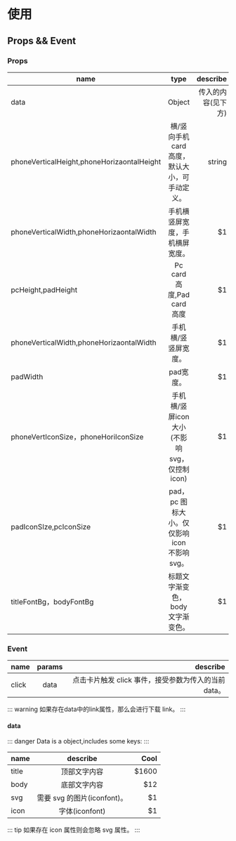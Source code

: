 # 使用

## Props && Event

### Props


| name        |      type      | describe  |
| ------------- |:-------------:| -----:|
| data     | Object | 传入的内容(见下方) |
| phoneVerticalHeight,phoneHorizaontalHeight      | 横/竖向手机 card 高度，默认大小，可手动定义。|   string |
|  phoneVerticalWidth,phoneHorizaontalWidth | 手机横竖屏宽度，手机横屏宽度。      |    $1 |
| pcHeight,padHeight | Pc card 高度,Pad card 高度      |    $1 |
| phoneVerticalWidth,phoneHorizaontalWidth | 手机横/竖竖屏宽度。     |    $1 |
| padWidth | pad宽度。     |    $1 |
| phoneVertIconSize，phoneHoriIconSize | 手机横/竖屏icon大小(不影响svg，仅控制icon)     |    $1 |
| padIconSIze,pcIconSize | pad，pc 图标大小。仅仅影响 icon 不影响 svg。     |    $1 |
| titleFontBg，bodyFontBg | 标题文字渐变色，body 文字渐变色。     |    $1 |




### Event
| name     | params     | describe  |
| ------------- |:-------------:| -----:|
| click      |  data    | 点击卡片触发 click 事件，接受参数为传入的当前 data。  |

::: warning
如果存在data中的link属性，那么会进行下载 link。
:::

#### data

::: danger
Data is a object,includes some keys:
:::


| name        | describe           | Cool  |
| ------------- |:-------------:| -----:|
| title     | 顶部文字内容 | $1600 |
| body      | 底部文字内容|   $12 |
| svg | 需要 svg 的图片(iconfont)。      |    $1 |
| icon | 字体(iconfont)      |    $1 |

::: tip
如果存在 icon 属性则会忽略 svg 属性。
:::